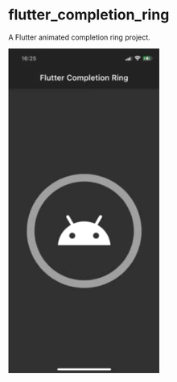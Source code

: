 # flutter_completion_ring

A Flutter animated completion ring project.

<img src="/assets/completion_ring.gif" alt="completion ring" width="300"/>
